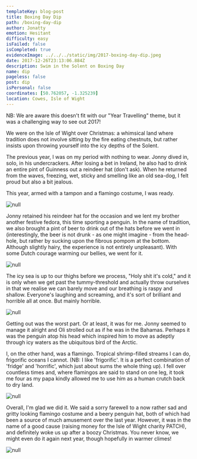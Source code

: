 ```yaml
---
templateKey: blog-post
title: Boxing Day Dip
path: /boxing-day-dip
author: Jonatty
emotion: Hesitant
difficulty: easy
isFailed: false
isCompleted: true
evidenceImage: ../../../static/img/2017-boxing-day-dip.jpeg
date: 2017-12-26T23:13:06.884Z
description: Swim in the Solent on Boxing Day
name: dip
pageless: false
post: dip
isPersonal: false
coordinates: [50.762057, -1.325239]
location: Cowes, Isle of Wight
---
```


NB: We are aware this doesn't fit with our "Year Travelling" theme, but it was a challenging way to see out 2017!

We were on the Isle of Wight over Christmas: a whimsical land where tradition does not involve sitting by the fire eating chestnuts, but rather insists upon throwing yourself into the icy depths of the Solent.

The previous year, I was on my period with nothing to wear. Jonny dived in, solo, in his undercrackers. After losing a bet in Ireland, he also had to drink an entire pint of Guinness out a reindeer hat (don't ask). When he returned from the waves, freezing, wet, sticky and smelling like an old sea-dog, I felt proud but also a bit jealous.

This year, armed with a tampon and a flamingo costume, I was ready.

![null](img/2017-boxing-day-dip.jpeg)

Jonny retained his reindeer hat for the occasion and we lent my brother another festive fedora, this time sporting a penguin. In the name of tradition, we also brought a pint of beer to drink out of the hats before we went in (interestingly, the beer is not drunk - as one might imagine - from the head-hole, but rather by sucking upon the fibrous pompom at the bottom. Although slightly hairy, the experience is not entirely unpleasant). With some Dutch courage warming our bellies, we went for it.

![null](img/2017-boxing-day-dip-hat-drink.jpeg)

The icy sea is up to our thighs before we process, "Holy shit it's cold," and it is only when we get past the tummy-threshold and actually throw ourselves in that we realise we can barely move and our breathing is raspy and shallow. Everyone's laughing and screaming, and it's sort of brilliant and horrible all at once. But mainly horrible.

![null](img/2017-boxing-day-dip-getting-in.jpeg)

Getting out was the worst part. Or at least, it was for me. Jonny seemed to manage it alright and Oli strolled out as if he was in the Bahamas. Perhaps it was the penguin atop his head which inspired him to move as adeptly through icy waters as the ubiquitous bird of the Arctic.

I, on the other hand, was a flamingo. Tropical shrimp-filled streams I can do, frigorific oceans I cannot. (NB: I like 'frigorific'. It is a perfect combination of 'fridge' and 'horrific', which just about sums the whole thing up). I fell over countless times and, where flamingos are said to stand on one leg, it took me four as my papa kindly allowed me to use him as a human crutch back to dry land.

![null](img/2017-boxing-day-dip-getting-out.jpeg)

Overall, I'm glad we did it. We said a sorry farewell to a now rather sad and gritty looking flamingo costume and a beery penguin hat, both of which had been a source of much amusement over the last year. However, it was in the name of a good cause (raising money for the Isle of Wight charity PATCH), and definitely woke us up after a boozy Christmas. You never know, we might even do it again next year, though hopefully in warmer climes!

![null](/img/2017-boxing-day-dip-flamingo-bin.jpeg)
